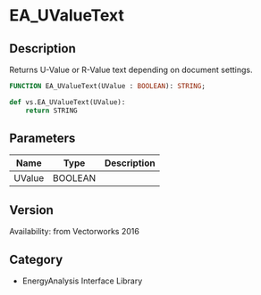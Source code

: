 # EA_UValueText

## Description
Returns U-Value or R-Value text depending on document settings.

```pascal
FUNCTION EA_UValueText(UValue : BOOLEAN): STRING;
```

```python
def vs.EA_UValueText(UValue):
    return STRING
```

## Parameters
|Name|Type|Description|
|---|---|---|
|UValue|BOOLEAN|   |

## Version
Availability: from Vectorworks 2016

## Category
* EnergyAnalysis Interface Library

